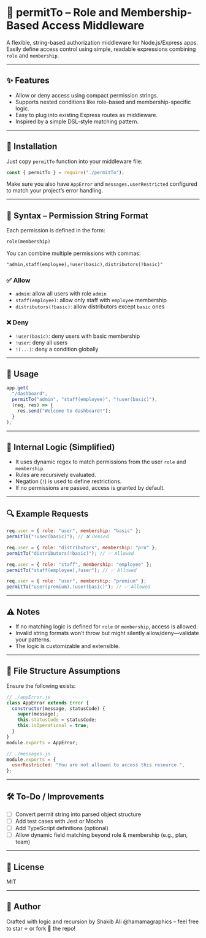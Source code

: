 # 🔐 permitTo – Role and Membership-Based Access Middleware

A flexible, string-based authorization middleware for Node.js/Express apps. Easily define access control using simple, readable expressions combining `role` and `membership`.

---

## ✨ Features

- Allow or deny access using compact permission strings.
- Supports nested conditions like role-based and membership-specific logic.
- Easy to plug into existing Express routes as middleware.
- Inspired by a simple DSL-style matching pattern.

---

## 📆 Installation

Just copy `permitTo` function into your middleware file:

```js
const { permitTo } = require("./permitTo");
```

Make sure you also have `AppError` and `messages.userRestricted` configured to match your project’s error handling.

---

## 🧐 Syntax – Permission String Format

Each permission is defined in the form:

```txt
role(membership)
```

You can combine multiple permissions with commas:

```txt
"admin,staff(employee),!user(basic),distributors(!basic)"
```

### ✅ Allow
- `admin`: allow all users with role `admin`
- `staff(employee)`: allow only staff with `employee` membership
- `distributors(!basic)`: allow distributors except `basic` ones

### ❌ Deny
- `!user(basic)`: deny users with basic membership
- `!user`: deny all users
- `!(...)`: deny a condition globally

---

## 🚀 Usage

```js
app.get(
  "/dashboard",
  permitTo("admin", "staff(employee)", "!user(basic)"),
  (req, res) => {
    res.send("Welcome to dashboard!");
  }
);
```

---

## 🧙 Internal Logic (Simplified)

- It uses dynamic regex to match permissions from the user `role` and `membership`.
- Rules are recursively evaluated.
- Negation (`!`) is used to define restrictions.
- If no permissions are passed, access is granted by default.

---

## 🔍 Example Requests

```js
req.user = { role: "user", membership: "basic" };
permitTo("!user(basic)"); // ❌ Denied

req.user = { role: "distributors", membership: "pro" };
permitTo("distributors(!basic)"); // ✅ Allowed

req.user = { role: "staff", membership: "employee" };
permitTo("staff(employee),!user"); // ✅ Allowed

req.user = { role: "user", membership: "premium" };
permitTo("user(premium),!user(basic)"); // ✅ Allowed
```

---

## ⚠️ Notes

- If no matching logic is defined for `role` or `membership`, access is allowed.
- Invalid string formats won’t throw but might silently allow/deny—validate your patterns.
- The logic is customizable and extensible.

---

## 📁 File Structure Assumptions

Ensure the following exists:

```js
// ./appError.js
class AppError extends Error {
  constructor(message, statusCode) {
    super(message);
    this.statusCode = statusCode;
    this.isOperational = true;
  }
}
module.exports = AppError;
```

```js
// ./messages.js
module.exports = {
  userRestricted: "You are not allowed to access this resource.",
};
```

---

## 🛠️ To-Do / Improvements

- [ ] Convert permit string into parsed object structure
- [ ] Add test cases with Jest or Mocha
- [ ] Add TypeScript definitions (optional)
- [ ] Allow dynamic field matching beyond role & membership (e.g., plan, team)

---

## 📃 License

MIT

---

## 🙌 Author

Crafted with logic and recursion by Shakib Ali @hamamagraphics – feel free to star ⭐ or fork 🍜 the repo!


